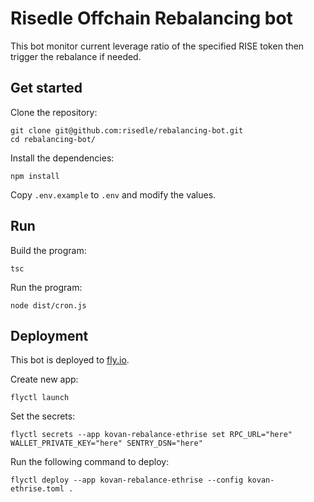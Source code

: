 # Risedle Offchain Rebalancing bot

This bot monitor current leverage ratio of the specified RISE token then trigger
the rebalance if needed.

## Get started

Clone the repository:

    git clone git@github.com:risedle/rebalancing-bot.git
    cd rebalancing-bot/

Install the dependencies:

    npm install

Copy `.env.example` to `.env` and modify the values.

## Run

Build the program:

    tsc

Run the program:

    node dist/cron.js

## Deployment

This bot is deployed to [fly.io](https://fly.io/docs/introduction/).

Create new app:

    flyctl launch

Set the secrets:

    flyctl secrets --app kovan-rebalance-ethrise set RPC_URL="here" WALLET_PRIVATE_KEY="here" SENTRY_DSN="here"

Run the following command to deploy:

    flyctl deploy --app kovan-rebalance-ethrise --config kovan-ethrise.toml .
